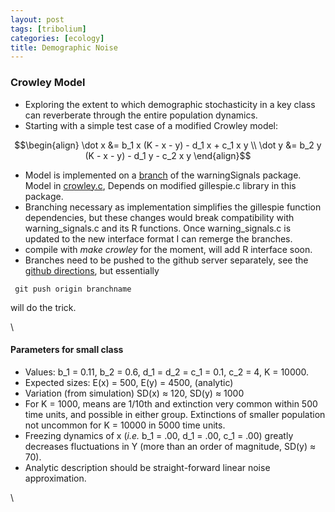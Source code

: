 ```yaml
---
layout: post
tags: [tribolium]
categories: [ecology]
title: Demographic Noise
---
```







 








### Crowley Model

-   Exploring the extent to which demographic stochasticity in a key
    class can reverberate through the entire population dynamics.
-   Starting with a simple test case of a modified Crowley model:

$$\begin{align} \dot x &= b_1 x (K - x - y) - d_1 x + c_1 x y \\
\dot y &= b_2 y (K - x - y) - d_1 y - c_2 x y \end{align}$$

-   Model is implemented on a
    [branch](http://github.com/cboettig/warningSignals/tree/crowley# "http://github.com/cboettig/warningSignals/tree/crowley#")
    of the warningSignals package. Model in
    [crowley.c](http://github.com/cboettig/warningSignals/blob/crowley/src/crowley.c "http://github.com/cboettig/warningSignals/blob/crowley/src/crowley.c"),
    Depends on modified gillespie.c library in this package.
-   Branching necessary as implementation simplifies the gillespie
    function dependencies, but these changes would break compatibility
    with warning\_signals.c and its R functions. Once warning\_signals.c
    is updated to the new interface format I can remerge the branches.
-   compile with *make crowley* for the moment, will add R interface
    soon.
-   Branches need to be pushed to the github server separately, see the
    [github
    directions](http://github.com/guides/push-a-branch-to-github "http://github.com/guides/push-a-branch-to-github"),
    but essentially

<!-- -->

     git push origin branchname

will do the trick.

\

#### Parameters for small class

-   Values: b\_1 = 0.11, b\_2 = 0.6, d\_1 = d\_2 = c\_1 = 0.1, c\_2 = 4,
    K = 10000.
-   Expected sizes: E(x) = 500, E(y) = 4500, (analytic)
-   Variation (from simulation) SD(x) ≈ 120, SD(y) ≈ 1000
-   For K = 1000, means are 1/10th and extinction very common within 500
    time units, and possible in either group. Extinctions of smaller
    population not uncommon for K = 10000 in 5000 time units.
-   Freezing dynamics of x (*i.e.* b\_1 = .00, d\_1 = .00, c\_1 = .00)
    greatly decreases fluctuations in Y (more than an order of
    magnitude, SD(y) ≈ 70).
-   Analytic description should be straight-forward linear noise
    approximation.

\

